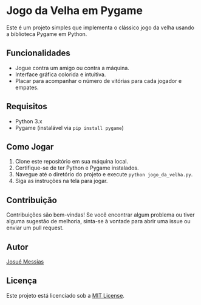 # Jogo da Velha em Pygame

Este é um projeto simples que implementa o clássico jogo da velha usando a biblioteca Pygame em Python.

## Funcionalidades

- Jogue contra um amigo ou contra a máquina.
- Interface gráfica colorida e intuitiva.
- Placar para acompanhar o número de vitórias para cada jogador e empates.

## Requisitos

- Python 3.x
- Pygame (instalável via `pip install pygame`)

## Como Jogar

1. Clone este repositório em sua máquina local.
2. Certifique-se de ter Python e Pygame instalados.
3. Navegue até o diretório do projeto e execute `python jogo_da_velha.py`.
4. Siga as instruções na tela para jogar.

## Contribuição

Contribuições são bem-vindas! Se você encontrar algum problema ou tiver alguma sugestão de melhoria, sinta-se à vontade para abrir uma issue ou enviar um pull request.

## Autor

[Josué Messias](https://github.com/jr22ar)

## Licença

Este projeto está licenciado sob a [MIT License](https://opensource.org/licenses/MIT).
